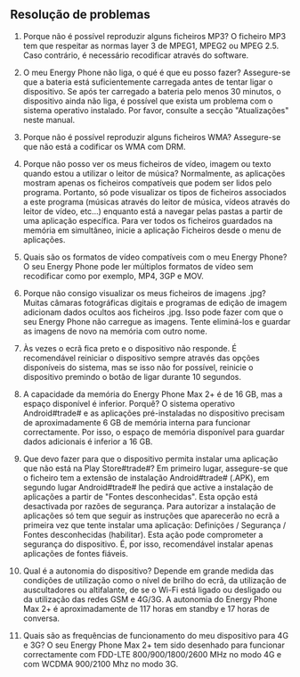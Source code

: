 ## Resolução de problemas

1. Porque não é possível reproduzir alguns ficheiros MP3? 
  O ficheiro MP3 tem que respeitar as normas layer 3 de MPEG1, MPEG2 ou MPEG 2.5. Caso contrário, é necessário recodificar através do software.

2. O meu Energy Phone não liga, o qué é que eu posso fazer?
  Assegure-se que a bateria está suficientemente carregada antes de tentar ligar o dispositivo. Se após ter carregado a bateria pelo menos 30 minutos, o dispositivo ainda não liga, é possível que exista um problema com o sistema operativo instalado. Por favor, consulte a secção "Atualizações" neste manual.

3. Porque não é possível reproduzir alguns ficheiros WMA?
  Assegure-se que não está a codificar os WMA com DRM.

4. Porque não posso ver os meus ficheiros de vídeo, imagem ou texto quando estou a utilizar o leitor de música?
Normalmente, as aplicações mostram apenas os ficheiros compatíveis que podem ser lidos pelo programa. Portanto, só pode visualizar os tipos de ficheiros associados a este programa \(músicas através do leitor de música, vídeos através do leitor de vídeo, etc...\) enquanto está a navegar pelas pastas a partir de uma aplicação específica. Para ver todos os ficheiros guardados na memória em simultâneo, inicie a aplicação Ficheiros desde o menu de aplicações.

5. Quais são os formatos de vídeo compatíveis com o meu Energy Phone?
  O seu Energy Phone pode ler múltiplos formatos de vídeo sem recodificar como por exemplo, MP4, 3GP e MOV.

6. Porque não consigo visualizar os meus ficheiros de imagens .jpg?
  Muitas câmaras fotográficas digitais e programas de edição de imagem adicionam dados ocultos aos ficheiros .jpg. Isso pode fazer com que o seu Energy Phone não carregue as imagens. Tente eliminá-los e guardar as imagens de novo na memória com outro nome.

7. Às vezes o ecrã fica preto e o dispositivo não responde.
  É recomendável reiniciar o dispositivo sempre através das opções disponíveis do sistema, mas se isso não for possível, reinicie o dispositivo premindo o botão de ligar durante 10 segundos.

8. A capacidade da memória do Energy Phone Max 2+ é de 16 GB, mas a espaço disponível é inferior. Porquê?
  O sistema operativo Android\#trade\# e as aplicações pré-instaladas no dispositivo precisam de aproximadamente 6 GB de memória interna para funcionar correctamente. Por isso, o espaço de memória disponível para guardar dados adicionais é inferior a 16 GB.

9. Que devo fazer para que o dispositivo permita instalar uma aplicação que não está na Play Store\#trade\#?
Em primeiro lugar, assegure-se que o ficheiro tem a extensão de instalação Android#trade# (.APK), em segundo lugar Android#trade# lhe pedirá que active a instalação de aplicações a partir de "Fontes desconhecidas". Esta opção está desactivada por razões de segurança. Para autorizar a instalação de aplicações só tem que seguir as instruções que aparecerão no ecrã a primeira vez que tente instalar uma aplicação: Definições / Segurança / Fontes desconhecidas \(habilitar\). Esta ação pode comprometer a segurança do dispositivo. É, por isso, recomendável instalar apenas aplicações de fontes fiáveis.

10. Qual é a autonomia do dispositivo?
Depende em grande medida das condições de utilização como o nível de brilho do ecrã, da utilização de auscultadores ou altifalante, de se o Wi-Fi está ligado ou desligado ou da utilização das redes GSM e 4G/3G. A autonomia do Energy Phone Max 2+ é aproximadamente de 117 horas em standby e 17 horas de conversa.

11. Quais são as frequências de funcionamento do meu dispositivo para 4G e 3G?
  O seu Energy Phone Max 2+ tem sido desenhado para funcionar correctamente com FDD-LTE 800/900/1800/2600 MHz no modo 4G e com WCDMA 900/2100 Mhz no modo 3G.

